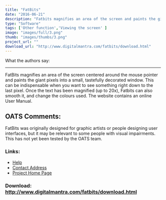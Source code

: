 ```yaml
---
title: "FatBits"
date: "2016-06-21"
description: "Fatbits magnifies an area of the screen and paints the giant pixels into a new window, which may be useful if you have a visual impairment. To make the screen even more accessible, you can modify the colours it displays."
type: "Software"
tags: ['Other function','Viewing the screen' ]
image: "images/full/3.png"
thumb: "images/thumbs/3.png"
project_url: ""
download_url: "http://www.digitalmantra.com/fatbits/download.html"
---
```

What the authors say:  

------------------------

FatBits magnifies an area of the screen centered around the mouse pointer and paints the giant pixels into a small, tastefully decorated window. This can be indispensable when you want to see something right down to the last pixel. Once the text has been magnified (up to 20x), Fatbits can also smooth it, and change the colours used. The website contains an online User Manual.

OATS Comments:
--------------

FatBits was originally designed for graphic artists or people designing user interfaces, but it may be relevant to some people with visual impairments.  This has not yet been tested by the OATS team.

### Links:
- <a href="http://www.oatsoft.org/Software/FatBits/help">Help</a>
- <a href="mailto:fatbits@digitalmantra.com">Contact Address</a>
- <a href="http://www.digitalmantra.com/fatbits/whatis.html">Project Home Page</a>

### Download: http://www.digitalmantra.com/fatbits/download.html 